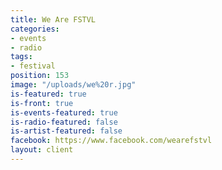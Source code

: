 ```yaml
---
title: We Are FSTVL
categories:
- events
- radio
tags:
- festival
position: 153
image: "/uploads/we%20r.jpg"
is-featured: true
is-front: true
is-events-featured: true
is-radio-featured: false
is-artist-featured: false
facebook: https://www.facebook.com/wearefstvl
layout: client
---
```


